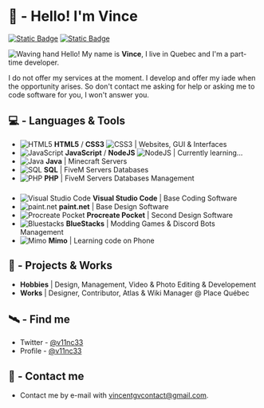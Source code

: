 # 💎 - Hello! I'm Vince
[![Static Badge](https://img.shields.io/badge/%40v11nc33-444?logo=github&logoColor=white)](https://github.com/v11nc33)
[![Static Badge](https://img.shields.io/badge/%40v11nc33-1da1f2?logo=twitter&logoColor=white)](https://twitter.com/v11nc33)

![Waving hand](https://media.discordapp.net/attachments/1133904515570094241/1135721230037688360/Sans_titre.png "Waving hand") Hello! My name is **Vince**, I live in Quebec and I'm a part-time developer.

I do not offer my services at the moment. I develop and offer my iade when the opportunity arises. So don't contact me asking for help or asking me to code software for you, I won't answer you.

## 💻 - Languages & Tools
- ![HTML5](https://media.discordapp.net/attachments/1133904515570094241/1135711251352277062/html_16x16.png "HTML5") **HTML5** / **CSS3** ![CSS3](https://media.discordapp.net/attachments/1133904515570094241/1135714399580069898/Sans_titre.png "CSS3") | Websites, GUI & Interfaces 
- ![JavaScript](https://media.discordapp.net/attachments/1133904515570094241/1135711751892107367/javascript_16x16.png "JavaScript") **JavaScript** / **NodeJS** ![NodeJS](https://media.discordapp.net/attachments/1133904515570094241/1135715234817003570/Sans_titre.png "NodeJS") | Currently learning...
- ![Java](https://media.discordapp.net/attachments/1133904515570094241/1135712552815435776/java_16x16.png "Java") **Java** | Minecraft Servers
- ![SQL](https://media.discordapp.net/attachments/1133904515570094241/1135713579367145482/Sans_titre.png "SQL") **SQL** | FiveM Servers Databases
- ![PHP](https://media.discordapp.net/attachments/1133904515570094241/1135713835949494364/php_16x16.png "PHP") **PHP** | FiveM Servers Databases Management
###
- ![Visual Studio Code](https://media.discordapp.net/attachments/1133904515570094241/1135717351782875146/Sans_titre.png "Visual Studio Code") **Visual Studio Code** | Base Coding Software
- ![paint.net](https://media.discordapp.net/attachments/1133904515570094241/1135717945453051904/Sans_titre.png "paint.net") **paint.net** | Base Design Software
- ![Procreate Pocket](https://media.discordapp.net/attachments/1133904515570094241/1135718552930885632/Sans_titre.png "Procreate Pocket") **Procreate Pocket** | Second Design Software
- ![Bluestacks](https://media.discordapp.net/attachments/1133904515570094241/1135720068559413319/Sans_titre.png "Bluestacks") **BlueStacks** | Modding Games & Discord Bots Management
- ![Mimo](https://media.discordapp.net/attachments/1133904515570094241/1135719572247417033/Sans_titre.png "Mimo") **Mimo** | Learning code on Phone

## 💼 - Projects & Works
- **Hobbies** | Design, Management, Video & Photo Editing & Developement
- **Works** | Designer, Contributor, Atlas & Wiki Manager @ Place Québec

## 🛰️ - Find me

 - Twitter - [@v11nc33](https://twitter.com/v11nc33)
 - Profile - [@v11nc33](https://github.com/v11nc33)

## 📡 - Contact me
 - Contact me by e-mail with [vincentgvcontact@gmail.com](vincentgvcontact@gmail.com).
